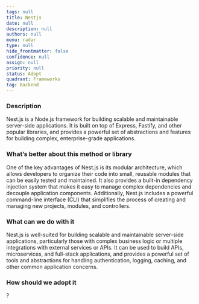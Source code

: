 ```yaml
---
tags: null
title: Nestjs
date: null
description: null
authors: null
menu: radar
type: null
hide_frontmatter: false
confidence: null
assign: null
priority: null
status: Adopt
quadrant: Frameworks
tag: Backend
---
```


<!-- table_of_contents e44c2e6d-bfe1-4732-8f81-52b846ce5b33 -->

### Description
Nest.js is a Node.js framework for building scalable and maintainable server-side applications. It is built on top of Express, Fastify, and other popular libraries, and provides a powerful set of abstractions and features for building complex, enterprise-grade applications.

### What’s better about this method or library
One of the key advantages of Nest.js is its modular architecture, which allows developers to organize their code into small, reusable modules that can be easily tested and maintained. It also provides a built-in dependency injection system that makes it easy to manage complex dependencies and decouple application components. Additionally, Nest.js includes a powerful command-line interface (CLI) that simplifies the process of creating and managing new projects, modules, and controllers.

### What can we do with it
Nest.js is well-suited for building scalable and maintainable server-side applications, particularly those with complex business logic or multiple integrations with external services or APIs. It can be used to build APIs, microservices, and full-stack applications, and provides a powerful set of tools and abstractions for handling authentication, logging, caching, and other common application concerns.

### How should we adopt it
?

<!-- child_database 7c422001-c1c0-4bc0-a39a-57b1e75d2214 -->
